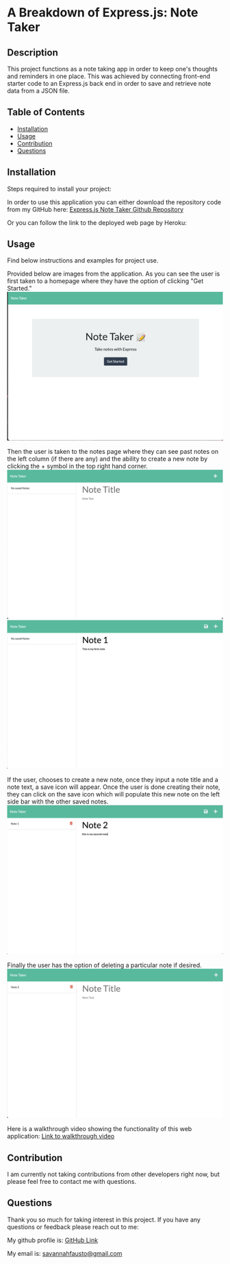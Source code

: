 # A Breakdown of Express.js: Note Taker

## Description

This project functions as a note taking app in order to keep one's thoughts and reminders in one place. This was achieved by connecting front-end starter code to an Express.js back end in order to save and retrieve note data from a JSON file.


## Table of Contents 

- [Installation](#installation)
- [Usage](#usage)
- [Contribution](#contribution)
- [Questions](#questions)


## Installation

Steps required to install your project:

In order to use this application you can either download the repository code from my GitHub here: 
[Express.js Note Taker Github Repository](https://github.com/savannahfausto/Fausto_Express_Note_Taker)

Or you can follow the link to the deployed web page by Heroku:



## Usage

Find below instructions and examples for project use. 

Provided below are images from the application. As you can see the user is first taken to a homepage where they have the option of clicking "Get Started." 
![Image of a Note Taker Homepage](./public/assets/images/home.png)

Then the user is taken to the notes page where they can see past notes on the left column (if there are any) and the ability to create a new note by clicking the + symbol in the top right hand corner. 
![Image of a Note Taker Page](./public/assets/images/empty.png)
![Image of Creating a New Note](./public/assets/images/note1beforesave.png)

If the user, chooses to create a new note, once they input a note title and a note text, a save icon will appear. Once the user is done creating their note, they can click on the save icon which will populate this new note on the left side bar with the other saved notes. 
![Image of a saved Note and creating new note](./public/assets/images/note1aftersave.png)

Finally the user has the option of deleting a particular note if desired.
![Image of a Note after deletion](./public/assets/images/afterdelete.png)

Here is a walkthrough video showing the functionality of this web application: 
[Link to walkthrough video](https://drive.google.com/file/d/1aA8aBxAsjQOcvvId7IAnApioTnhGsYWv/view)

## Contribution

I am currently not taking contributions from other developers right now, but please feel free to contact me with questions.

## Questions

Thank you so much for taking interest in this project. If you have any questions or feedback please reach out to me: 

My github profile is: 
[GitHub Link](https:///github.com/savannahfausto)

My email is: 
[savannahfausto@gmail.com](mailto:savannahfausto@gmail.com)
